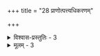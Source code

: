 +++
title = "28 प्राणोत्पत्त्यधिकरणम्"

+++

<details><summary>विश्वास-प्रस्तुतिः - 3</summary>

3. अग्रे सत्तामृषीणां श्रुतिरभिदधती प्राणतां वक्ति तेषां  
नात्र ब्रह्मैव वाच्यं बहुवचनहतेस्तेन नित्याक्षसिद्धिः ।  
मैवं तत्सृष्टिदार्ढ्याद्बहुवचनमिदं पाशनीत्यैव नेयं  
प्राणर्षित्वे परात्मन्यपि हि सुघटिते तन्निरुक्त्यादिसाम्यात् ॥
</details>

<details><summary>मूलम् - 3</summary>

3. अग्रे सत्तामृषीणां श्रुतिरभिदधती प्राणतां वक्ति तेषां  
नात्र ब्रह्मैव वाच्यं बहुवचनहतेस्तेन नित्याक्षसिद्धिः ।  
मैवं तत्सृष्टिदार्ढ्याद्बहुवचनमिदं पाशनीत्यैव नेयं  
प्राणर्षित्वे परात्मन्यपि हि सुघटिते तन्निरुक्त्यादिसाम्यात् ॥
</details>